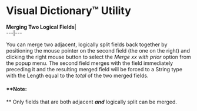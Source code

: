 # Visual Dictionary™ Utility

**Merging Two Logical Fields**|   
---|---  
  
You can merge two adjacent, logically split fields back together by positioning the mouse pointer on the second field (the one on the right) and clicking the right mouse button to select the _Merge xx with prior_ option from the popup menu. The second field merges with the field immediately preceding it and the resulting merged field will be forced to a String type with the Length equal to the _total_ of the two merged fields.

#### **Note:  
** Only fields that are both adjacent **_and_** logically split can be merged.
